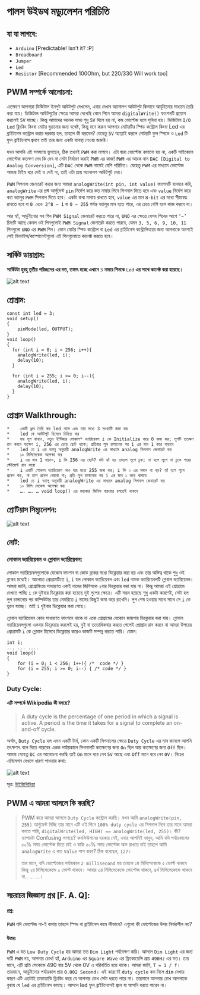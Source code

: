 # পালস উইডথ মড্যুলেশন পরিচিতি

## যা যা লাগবে:

* `Arduino` \[Predictable! Isn’t it? :P\]
* `Breadboard`
* `Jumper`
* `Led`
* `Resistor` \[Recommended 100Ohm, but 220/330 Will work too\]

## PWM সম্পর্কে আলোচনা:

এতক্ষণে আপনারা ডিজিটাল ইনপুট আউটপুট দেখলেন, এবার দেখাব অ্যানালগ আউটপুট কিভাবে আর্ডুইনোর মাধ্যমে তৈরি করা যায়। ডিজিটাল আউটপুটের ক্ষেত্রে আমরা দেখেছি কোন পিনে আমরা `digitalWrite()` ফাংশনটি প্রয়োগ করলেই `5V` যাচ্ছে। কিন্তু আমাদের অনেক সময় শুধু `5V` দিলে হয় না, কম ভোল্টেজ হলে সুবিধা হয়। ডিজিটাল `I/O Led` ব্লিংকিং কিংবা মোটর ঘুরানোর জন্য যথেষ্ট, কিন্তু মনে করুন আপনার মোটরটির স্পিড কন্ট্রোল কিংবা Led এর ব্রাইটনেস কন্ট্রোল করার দরকার হল, তাহলে কী করবেন? যেহেতু `5V` অ্যাপ্লাই করলে মোটরটি ফুল স্পিডে ও `Led` টি ফুল ব্রাইটনেসে জ্বলবে তাই তার জন্য একটা ব্যবস্থা নেওয়া জরুরি।

যখন আপনি এই সমস্যায় ভুগছেন, ঠিক তখনই `PWM` করা লাগবে। এটা দ্বারা ভোল্টেজ কমানো হয় না, একটি সাইকেলে ভোল্টেজ কতক্ষণ দেব কি দেব না সেটা নির্ধারণ করাই `PWM` এর কাজ! `PWM` এর আরক নাম `DAC [Digital to Analog Conversion]`, এটি `DAC` থেকে `PWM` নামেই বেশি পরিচিত। যেহেতু `PWM` এর মাধ্যমে ভোল্টেজ আমরা টাইম ধরে দেই ও দেই না, তাই এটা প্রায় অ্যানালগ আউটপুট দেয়।

`PWM` সিগনাল জেনারেট করার জন্য আমরা `analogWrite(int pin, int value)` ফাংশনটি ব্যবহার করি, `analogWrite` এর প্রথ্ম আর্গুমেন্ট `pin` নির্দেশ করে কত নাম্বার পিনে সিগনাল দিতে হবে এবং `value` নির্দেশ করে কত ভ্যালুর `PWM` সিগনাল দিতে হবে। একটা কথা মাথায় রাখতে হবে, `value` এর মান `8-bit` এর মধ্যে সীমাবদ্ধ রাখতে হবে বা `0 থেকে 2^8 – 1` বা `0 – 255` পর্যন্ত ভ্যালুর মান হতে পারে, এর চেয়ে বেশি হলে কাজ করবে না।

আর হ্যাঁ, আর্ডুইনোর সব পিন `PWM Signal` জেনারেট করতে পারে না, `UNO` এর ক্ষেত্রে যেসব পিনের আগে `‘~’` চিহ্নটি আছে কেবল ওই পিনগুলোই `PWM Signal` জেনারেট করতে পারবে, যেমন `3, 5, 6, 9, 10, 11` পিনগুলো `UNO` এর `PWM` পিন। কোন মোটর স্পিড কন্ট্রোল বা `Led` এর ব্রাইটনেস কন্ট্রোলিংয়ের জন্য আপনাকে অবশ্যই সেই ডিভাইস/কম্পোনেন্টগুলো এই পিনগুলোতে কানেক্ট করতে হবে।

## সার্কিট ডায়াগ্রাম:

**সার্কিটটা হুবহু তৃতীয় পরিচ্ছদের এর মত, তফাৎ হচ্ছে এখানে** `3` **নাম্বার পিনকে** `Led` **এর সাথে কানেক্ট করা হয়েছে।**

![alt text](http://i.imgur.com/7CYwEP3.png)

## প্রোগ্রাম:

```text
const int led = 3;
void setup()
{
    pinMode(led, OUTPUT);
}
void loop()
{
  for (int i = 0; i < 256; i++){
    analogWrite(led, i);
    delay(10);
  }

  for (int i = 255; i >= 0; i--){
    analogWrite(led, i);
    delay(10);
  }
}
```

## প্রোগ্রাম Walkthrough:

```text
*    একটি ধ্রুব তৈরি কর led নামে এবং তার মধ্যে 3 সংখ্যাটি জমা কর
*    led কে আউটপুট হিসেবে চিহ্নিত কর
*    ফর লুপ বানাও, নতুন ইন্টিজার লোকাল* ভ্যারিয়েবল i কে Initialize করে 0 জমা কর; লুপটি ততক্ষণ রান করবে যতক্ষণ i, 256 এর চেয়ে ছোট থাকে; প্রতিবার লুপ চালানোর পর i এর মান 1 করে বাড়াবে
*    led তে i এর ভ্যালু অনুযায়ী analogWrite এর মাধ্যমে analog সিগনাল জেনারেট কর
*    ১০ মিলিসেকেন্ড অপেক্ষা কর
*    i এর মান 1 বাড়াও, i কি 256 এর ছোট? যদি হ্যাঁ হয় তাহলে লুপে ঢুক; না হলে লুপে না ঢুকে পরের স্টেটমেন্ট রান করো
*    i একটি লোকাল ভ্যারিয়েবল নাও যার মধ্যে 255 জমা কর; i কি ০ এর সমান বা বড়? হ্যাঁ হলে লুপে প্রবেশ কর, না হলে প্রবেশ কোরো না; প্রতি লুপ চালানোর পর i এর মান ১ করে কমাবে
*    led তে i ভ্যালু অনুযায়ী analogWrite এর মাধ্যমে analog সিগনাল জেনারেট কর
*    ১০ মিলি সেকেন্ড অপেক্ষা কর
*    …. …. … void loop() এর মধ্যকার জিনিস বারংবার চলতেই থাকবে
```

## প্রোটিয়াস সিম্যুলেশন:

![alt text](http://i.imgur.com/M8IN85M.gif)

## নোট:

### লোকাল ভ্যারিয়েবল ও গ্লোবাল ভ্যারিয়েবল:

লোকাল ভ্যারিয়েবলগুলোকে যেকোন ফাংশন বা কোড ব্লকের মধ্যে ডিক্লেয়ার করা হয় এবং তার অস্তিত্ব থাকে শুধু ওই ব্লকের মধ্যেই। আলোচ্য প্রোগ্রামটিতে `i`, `i` হল লোকাল ভ্যারিয়েবল এবং `led` নামক ভ্যারিয়েবলটি গ্লোবাল ভ্যারিয়েবল। আমরা জানি, প্রোগ্রামিংয়ে সাধারণত একই নামের জিনিসকে ২বার ডিক্লেয়ার করা যায় না। কিন্তু আমরা এই প্রোগ্রামে দেখতে পাচ্ছি `i` কে দুইবার ডিক্লেয়ার করা হয়েছে দুই লুপের ক্ষেত্রে। এটি সম্ভব হয়েছে শুধু একটা কারণেই, সেটা হল লুপ চালানোর পর কম্পিউটার তার মেমরিতে `i` নামের কিছুই জমা করে রাখেনি। লুপ শেষ হওয়ার সাথে সাথে সে `i` কে ভুলে যাচ্ছে। তাই `i` দুইবার ডিক্লেয়ার করা গেছে।

গ্লোবাল ভ্যারিয়েবল কোন সাধারণত ফাংশনে থাকে না একে প্রোগ্রামের যেকোন জায়গায় ডিক্লেয়ার করা যায়। গ্লোবাল ভ্যারিয়েবলগুলো একবার ডিক্লেয়ার করলেই হয়, দুই বা ততোধিকবার করতে গেলেই প্রোগ্রাম রান করবে না আমরা উপরের প্রোগ্রামটি `i` কে গ্লোবাল হিসেবে ডিক্লেয়ার করেও কাজটি সম্পন্ন করতে পারি। যেমন:

```text
int i;
... ... ....
void loop()
{
    for (i = 0; i < 256; i++){ /*  code */ }
    for (i = 255; i >= 0; i--) { /* code */ }
}
```

### Duty Cycle:

#### এটি সম্পর্কে Wikipedia কী বলছে?

> A duty cycle is the percentage of one period in which a signal is active. A period is the time it takes for a signal to complete an on-and-off cycle.

অর্থাৎ, `Duty Cycle` হল এমন একটি টার্ম, কোন একটি সিগনালের ক্ষেত্রে `Duty Cycle` এর মান জানলে আপনি তৎক্ষণাৎ বলে দিতে পারবেন একক পর্যায়কালে সিগনালটি কতক্ষণের জন্য `On` ছিল আর কতক্ষণের জন্য `Off` ছিল। আমরা যেহেতু `DC` এর আলোচনা করছি তাই `On` মানে ধরে নেব `5V` আছে এবং `Off` মানে ধরে নেব `0V`। নিচের এনিমেশন দেখলে ধারণা পাওয়ার কথা:

![alt text](http://upload.wikimedia.org/wikipedia/commons/0/02/PWM_duty_cycle_with_label.gif)

সূত্র: [উইকিপিডিয়া](http://en.wikipedia.org/wiki/Duty_cycle)

## PWM এ আমরা আসলে কি করছি?

> PWM করে আমরা আসলে `Duty Cycle` কন্ট্রোল করছি। যখন আমি `analogWrite(pin, 255)` আর্গুমেন্ট দিচ্ছি তার মানে এটি ওই পিনে `100% duty cycle` এর সিগনাল দিবে তার মানে আমরা বলতে পারি, `digitalWrite(led, HIGH) == analogWrite(led, 255)`। কী? ব্যাপারটা Confusing লাগছে? কনফিউশনের দরকার নেই, এবার আপনিই ভাবুন, আমি যদি পর্যায়কালের ৫০% সময় ভোল্টেজ দিতে চাই ও বাকি ৫০% সময় ভোল্টেজ অফ রাখতে চাই তাহলে আমি `analogWrite` এ কত `Value` পাস করব? ঠিক ধরেছেন, `127`।
>
> তার মানে, যদি ভোল্টেজের পর্যায়কাল `2 millisecond` হয় তাহলে ১ম মিলিসেকেন্ডে ৫ ভোল্ট থাকবে কিন্তু ২য় মিলিসেকেন্ডে ০ ভোল্ট থাকবে। আবার ৩য় মিলিসেকেন্ডে ভোল্টেজ থাকবে, ৪র্থ মিলিসেকেন্ডে থাকবে না.. … …।

## সচরাচর জিজ্ঞাস্য প্রশ্ন \[F. A. Q\]:

#### প্রশ্ন:

`PWM` যদি ভোল্টেজ না-ই কমায় তাহলে স্পিড বা ব্রাইটনেস কমে কীভাবে? এগুলো কী ভোল্টেজের উপর নির্ভরশীল নয়?

#### উত্তর:

`PWM` এ যত `Low Duty Cycle` হয় আমরা তত `Dim Light` পর্যবেক্ষণ করি। আসলে `Dim Light` এর জন্য দায়ী `PWM` নয়, আপনার চোখ! হ্যাঁ, `Arduino` এর `Square Wave` এর ফ্রিকোয়েন্সি প্রায় `490Hz` এর মত। তার মানে, এটি প্রতি সেকেন্ডে 490 বার 5V থেকে 0V এ পরিবর্তিত হয়ে থাকে। আমরা জানি, `T = 1 / f`। তারমানে, আর্ডুইনোর পর্যায়কাল প্রায় `0.002 Second`। এই কারণেই `duty cycle` কম দিলে `dim` দেখায় কারণ এটি এতটাই তাড়াতাড়ি ব্লিংকিং করে যে আপনার চোখ সেটা ধরতে পারে না। তারমানে আপনার চোখ আপনাকে বুঝায় যে `led` এর ব্রাইটনেস কমছে। আসলে led ফুল ব্রাইটনেসেই জ্বলে যা আপনি ধরতে পারেন না।

